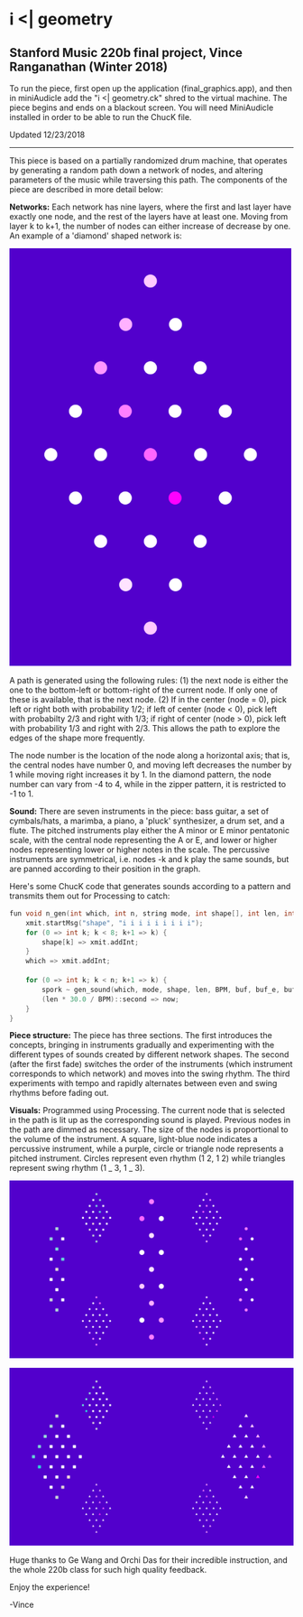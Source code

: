 # i <| geometry
## Stanford Music 220b final project, Vince Ranganathan (Winter 2018)

To run the piece, first open up the application (final_graphics.app), and then in miniAudicle add the "i <| geometry.ck" shred to the virtual machine. The piece begins and ends on a blackout screen. You will need MiniAudicle installed in order to be able to run the ChucK file.

Updated 12/23/2018

----------------------------------------------------------------------------------------------------------------------

This piece is based on a partially randomized drum machine, that operates by generating a random path down a network of nodes, and altering parameters of the music while traversing this path. The components of the piece are described in more detail below:

**Networks:** Each network has nine layers, where the first and last layer have exactly one node, and the rest of the layers have at least one. Moving from layer k to k+1, the number of nodes can either increase of decrease by one. An example of a 'diamond' shaped network is:

<img src="https://github.com/vinceranga/i-geometry/blob/master/pics/diamond.png" width="500">
 
A path is generated using the following rules: (1) the next node is either the one to the bottom-left or bottom-right of the current node. If only one of these is available, that is the next node. (2) If in the center (node = 0), pick left or right both with probability 1/2; if left of center (node < 0), pick left with probabilty 2/3 and right with 1/3; if right of center (node > 0), pick left with probability 1/3 and right with 2/3. This allows the path to explore the edges of the shape more frequently.

The node number is the location of the node along a horizontal axis; that is, the central nodes have number 0, and moving left decreases the number by 1 while moving right increases it by 1. In the diamond pattern, the node number can vary from -4 to 4, while in the zipper pattern, it is restricted to -1 to 1.

**Sound:** There are seven instruments in the piece: bass guitar, a set of cymbals/hats, a marimba, a piano, a 'pluck' synthesizer, a drum set, and a flute. The pitched instruments play either the A minor or E minor pentatonic scale, with the central node representing the A or E, and lower or higher nodes representing lower or higher notes in the scale. The percussive instruments are symmetrical, i.e. nodes -k and k play the same sounds, but are panned according to their position in the graph.

Here's some ChucK code that generates sounds according to a pattern and transmits them out for Processing to catch:
```c
fun void n_gen(int which, int n, string mode, int shape[], int len, int BPM, SndBuf buf, Envelope buf_e, Gain buf_g, Pan2 buf_p) {
    xmit.startMsg("shape", "i i i i i i i i i");
    for (0 => int k; k < 8; k+1 => k) {
        shape[k] => xmit.addInt;
    }
    which => xmit.addInt;
    
    for (0 => int k; k < n; k+1 => k) {
        spork ~ gen_sound(which, mode, shape, len, BPM, buf, buf_e, buf_g, buf_p);
        (len * 30.0 / BPM)::second => now;
    }
}
```

**Piece structure:** The piece has three sections. The first introduces the concepts, bringing in instruments gradually and experimenting with the different types of sounds created by different network shapes. The second (after the first fade) switches the order of the instruments (which instrument corresponds to which network) and moves into the swing rhythm. The third experiments with tempo and rapidly alternates between even and swing rhythms before fading out.

**Visuals:** Programmed using Processing. The current node that is selected in the path is lit up as the corresponding sound is played. Previous nodes in the path are dimmed as necessary. The size of the nodes is proportional to the volume of the instrument. A square, light-blue node indicates a percussive instrument, while a purple, circle or triangle node represents a pitched instrument. Circles represent even rhythm (1 2, 1 2) while triangles represent swing rhythm (1 _ 3, 1 _ 3).

![alt text](https://github.com/vinceranga/i-geometry/blob/master/pics/circles.png "circles")

![alt text](https://github.com/vinceranga/i-geometry/blob/master/pics/triangles.png "triangles")

Huge thanks to Ge Wang and Orchi Das for their incredible instruction, and the whole 220b class for such high quality feedback.

Enjoy the experience!

-Vince
